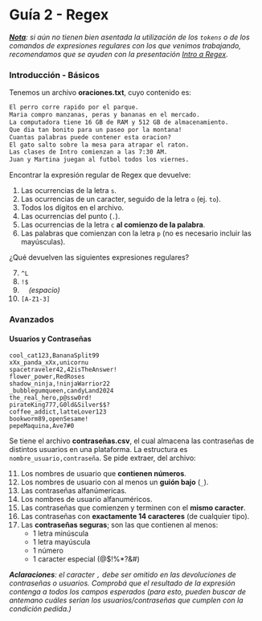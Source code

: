 # Guía 2 - Regex

*<u>__Nota__</u>: si aún no tienen bien asentada la utilización de los `tokens` o de los comandos de expresiones regulares con los que venimos trabajando, recomendamos que se ayuden con la presentación [Intro a Regex](https://drive.google.com/file/d/1r44hko1kdqOjxsM7MhDOyG5yQH3HMmtB/view)*. 
### Introducción - Básicos

Tenemos un archivo **oraciones.txt**, cuyo contenido es:

```txt
El perro corre rapido por el parque.
Maria compro manzanas, peras y bananas en el mercado.
La computadora tiene 16 GB de RAM y 512 GB de almacenamiento.
Que dia tan bonito para un paseo por la montana!
Cuantas palabras puede contener esta oracion?
El gato salto sobre la mesa para atrapar el raton.
Las clases de Intro comienzan a las 7:30 AM.
Juan y Martina juegan al futbol todos los viernes.
```

Encontrar la expresión regular de Regex que devuelve:

1. Las ocurrencias de la letra `s`.
2. Las ocurrencias de un caracter, seguido de la letra `o` (ej. `to`).
3. Todos los dígitos en el archivo.
4. Las ocurrencias del punto (`.`).
5. Las ocurrencias de la letra `c` **al comienzo de la palabra**.
6. Las palabras que comienzan con la letra `p` (no es necesario incluir las mayúsculas).

¿Qué devuelven las siguientes expresiones regulares?

7. `^L`
8. `!$`
9. `‎ ` ‎  *(espacio)*
10. `[A-Z1-3]`

### Avanzados

#### Usuarios y Contraseñas

```csv
cool_cat123,BananaSplit99
xXx_panda_xXx,unicornu
spacetraveler42,42isTheAnswer!
flower_power,RedRoses
shadow_ninja,!ninjaWarrior22
_bubblegumqueen,candyLand2024
the_real_hero,p@ssw0rd!
pirateKing777,G0ld&Silver$$?
coffee_addict,latteLover123
bookworm89,openSesame!
pepeMaquina,Ave7#0
```

Se tiene el archivo **contraseñas.csv**, el cual almacena las contraseñas de distintos usuarios en una plataforma. La estructura es `nombre_usuario,contraseña`. Se pide extraer, del archivo:

11. Los nombres de usuario que **contienen números**.
12. Los nombres de usuario con al menos un **guión bajo** (`_`).
13. Las contraseñas alfanúmericas.
14. Los nombres de usuario alfanuméricos.
15. Las contraseñas que comienzen y terminen con el **mismo caracter**.
16. Las contraseñas con **exactamente 14 caracteres** (de cualquier tipo).
17. Las **contraseñas seguras**; son las que contienen al menos:
	- 1 letra minúscula
	- 1 letra mayúscula
	- 1 número
	- 1 caracter especial (@$!%\*?&#)

*__Aclaraciones__: el caracter `,` debe ser omitido en las devoluciones de contraseñas o usuarios. Comprobá que el resultado de la expresión contenga a todos los campos esperados (para esto, pueden buscar de antemano cuáles serían los usuarios/contraseñas que cumplen con la condición pedida.)*
